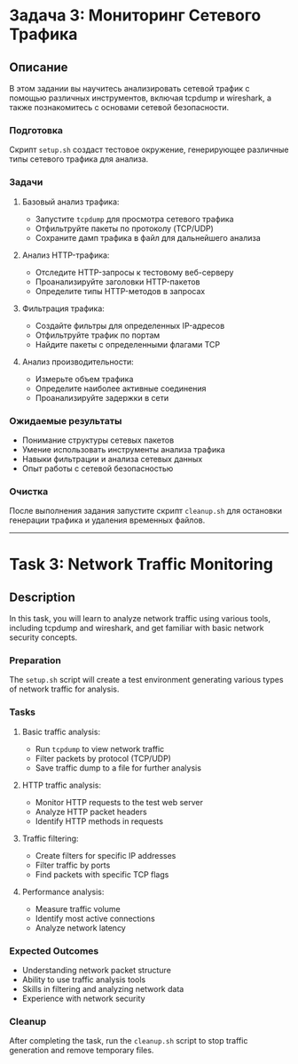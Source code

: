 # Задача 3: Мониторинг Сетевого Трафика

## Описание
В этом задании вы научитесь анализировать сетевой трафик с помощью различных инструментов, включая tcpdump и wireshark, а также познакомитесь с основами сетевой безопасности.

### Подготовка
Скрипт `setup.sh` создаст тестовое окружение, генерирующее различные типы сетевого трафика для анализа.

### Задачи
1. Базовый анализ трафика:
   - Запустите `tcpdump` для просмотра сетевого трафика
   - Отфильтруйте пакеты по протоколу (TCP/UDP)
   - Сохраните дамп трафика в файл для дальнейшего анализа

2. Анализ HTTP-трафика:
   - Отследите HTTP-запросы к тестовому веб-серверу
   - Проанализируйте заголовки HTTP-пакетов
   - Определите типы HTTP-методов в запросах

3. Фильтрация трафика:
   - Создайте фильтры для определенных IP-адресов
   - Отфильтруйте трафик по портам
   - Найдите пакеты с определенными флагами TCP

4. Анализ производительности:
   - Измерьте объем трафика
   - Определите наиболее активные соединения
   - Проанализируйте задержки в сети

### Ожидаемые результаты
- Понимание структуры сетевых пакетов
- Умение использовать инструменты анализа трафика
- Навыки фильтрации и анализа сетевых данных
- Опыт работы с сетевой безопасностью

### Очистка
После выполнения задания запустите скрипт `cleanup.sh` для остановки генерации трафика и удаления временных файлов.

---

# Task 3: Network Traffic Monitoring

## Description
In this task, you will learn to analyze network traffic using various tools, including tcpdump and wireshark, and get familiar with basic network security concepts.

### Preparation
The `setup.sh` script will create a test environment generating various types of network traffic for analysis.

### Tasks
1. Basic traffic analysis:
   - Run `tcpdump` to view network traffic
   - Filter packets by protocol (TCP/UDP)
   - Save traffic dump to a file for further analysis

2. HTTP traffic analysis:
   - Monitor HTTP requests to the test web server
   - Analyze HTTP packet headers
   - Identify HTTP methods in requests

3. Traffic filtering:
   - Create filters for specific IP addresses
   - Filter traffic by ports
   - Find packets with specific TCP flags

4. Performance analysis:
   - Measure traffic volume
   - Identify most active connections
   - Analyze network latency

### Expected Outcomes
- Understanding network packet structure
- Ability to use traffic analysis tools
- Skills in filtering and analyzing network data
- Experience with network security

### Cleanup
After completing the task, run the `cleanup.sh` script to stop traffic generation and remove temporary files. 